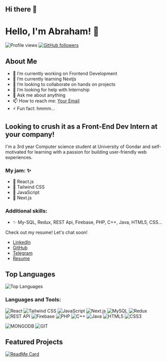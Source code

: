 ## Hi there 👋

<!--
**abrahamt17/abrahamt17** is a ✨ _special_ ✨ repository because its `README.md` (this file) appears on your GitHub profile.

Here are some ideas to get you started:

- 🔭 I’m currently working on ...
- 🌱 I’m currently learning ...
- 👯 I’m looking to collaborate on ...
- 🤔 I’m looking for help with ...
- 💬 Ask me about ...
- 📫 How to reach me: ...
- 😄 Pronouns: ...
- ⚡ Fun fact: ... hmmm ....very hmmmm
-->

# Hello, I'm Abraham! 👋

![Profile views](https://gpvc.arturio.dev/abrahamt17)
[![GitHub followers](https://img.shields.io/github/followers/abrahamt17?label=Follow&style=social)](https://github.com/abrahamt17/?tab=follow)

## About Me

- 🔭 I’m currently working on Frontend Development
- 🌱 I’m currently learning Nextjs 
- 👯 I’m looking to collaborate on hands on projects 
- 🤔 I’m looking for help with Internship
- 💬 Ask me about anything
- 📫 How to reach me: [Your Email](mailto:tikuyeabraham@gmail.com)
- ⚡ Fun fact: hmmm...

## Looking to crush it as a Front-End Dev Intern at your company!
I'm a 3rd year Computer science student at University of Gondar and self-motivated for learning with a passion for building user-friendly web experiences.

### My jam: ✨
- 🔹 React.js
- 🔹 Tailwind CSS
- 🔹 JavaScript
- 🔹 Next.js

### Additional skills:
- ✨ My-SQL, Redux, REST Api, Firebase, PHP, C++, Java, HTML5, CSS...

Check out my resume! Let's chat soon!
- [LinkedIn](https://www.linkedin.com/in/your-profile)
- [GitHub](https://github.com/abrahamt17)
- [Telegram](https://t.me/your-telegram-channel)
- [Resume](https://link-to-your-resume)

## Top Languages

![Top Languages](https://github-readme-stats.vercel.app/api/top-langs/?username=abrahamt17&layout=compact&theme=radical)

### Languages and Tools:

![React](https://img.shields.io/badge/-React-61DAFB?style=flat-square&logo=react&logoColor=black)
![Tailwind CSS](https://img.shields.io/badge/-Tailwind%20CSS-38B2AC?style=flat-square&logo=tailwind-css&logoColor=white)
![JavaScript](https://img.shields.io/badge/-JavaScript-F7DF1E?style=flat-square&logo=javascript&logoColor=black)
![Next.js](https://img.shields.io/badge/-Next.js-000000?style=flat-square&logo=next-dot-js&logoColor=white)
![MySQL](https://img.shields.io/badge/-MySQL-4479A1?style=flat-square&logo=mysql&logoColor=white)
![Redux](https://img.shields.io/badge/-Redux-764ABC?style=flat-square&logo=redux&logoColor=white)
![REST API](https://img.shields.io/badge/-REST%20API-005571?style=flat-square&logo=restful-api&logoColor=white)
![Firebase](https://img.shields.io/badge/-Firebase-FFCA28?style=flat-square&logo=firebase&logoColor=black)
![PHP](https://img.shields.io/badge/-PHP-777BB4?style=flat-square&logo=php&logoColor=white)
![C++](https://img.shields.io/badge/-C++-00599C?style=flat-square&logo=c%2B%2B&logoColor=white)
![Java](https://img.shields.io/badge/-Java-007396?style=flat-square&logo=java&logoColor=white)
![HTML5](https://img.shields.io/badge/-HTML5-E34F26?style=flat-square&logo=html5&logoColor=white)
![CSS3](https://img.shields.io/badge/-CSS3-1572B6?style=flat-square&logo=css3&logoColor=white)

![MONGODB](https://img.shields.io/badge/-MONGODB-1572B6?style=flat-square&logo=mongodb&logoColor=white)
![GIT](https://img.shields.io/badge/-GIT-1572B6?style=flat-square&logo=git&logoColor=white)

## Featured Projects

[![ReadMe Card](https://github-readme-stats.vercel.app/api/pin/?username=abrahamt17&repo=react-messenger&theme=radical)](https://github.com/abrahamt17/react-messenger)